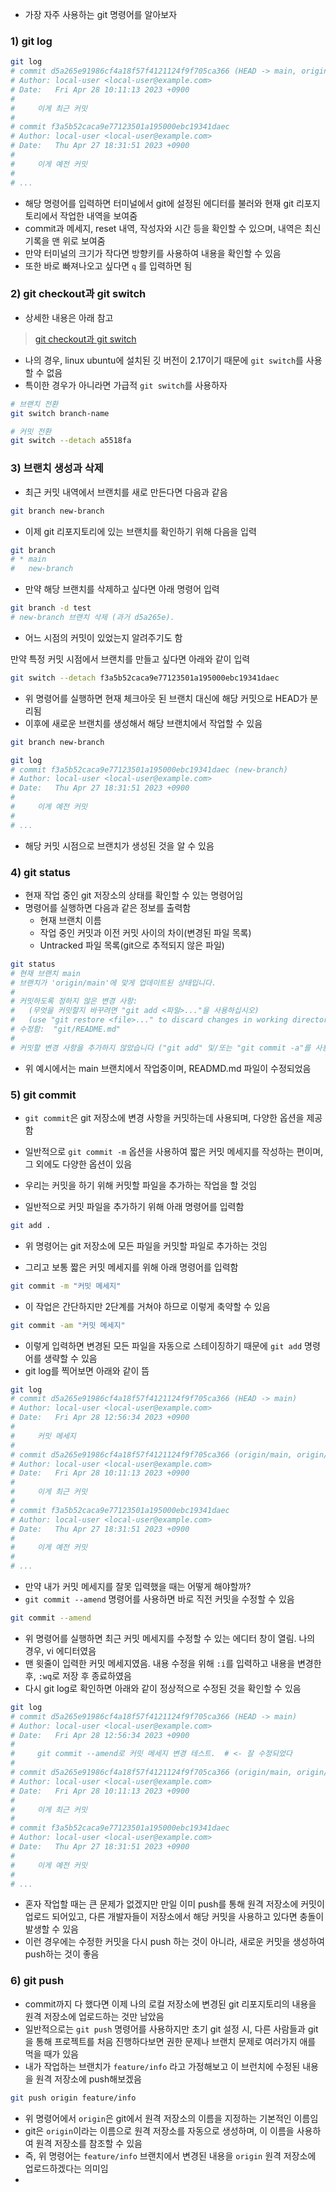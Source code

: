 - 가장 자주 사용하는 git 명령어를 알아보자

### 1) git log
```bash
git log
# commit d5a265e91986cf4a18f57f4121124f9f705ca366 (HEAD -> main, origin/main, origin/HEAD)
# Author: local-user <local-user@example.com>
# Date:   Fri Apr 28 10:11:13 2023 +0900
# 
#     이게 최근 커밋
# 
# commit f3a5b52caca9e77123501a195000ebc19341daec
# Author: local-user <local-user@example.com>
# Date:   Thu Apr 27 18:31:51 2023 +0900
# 
#     이게 예전 커밋
# 
# ...
```
- 해당 명령어를 입력하면 터미널에서 git에 설정된 에디터를 불러와 현재 git 리포지토리에서 작업한 내역을 보여줌
- commit과 메세지, reset 내역, 작성자와 시간 등을 확인할 수 있으며, 내역은 최신 기록을 맨 위로 보여줌
- 만약 터미널의 크기가 작다면 방향키를 사용하여 내용을 확인할 수 있음
- 또한 바로 빠져나오고 싶다면 `q` 를 입력하면 됨

### 2) git checkout과 git switch
- 상세한 내용은 아래 참고
> [git checkout과 git switch](./git_checkout과_git_switch.md)

- 나의 경우, linux ubuntu에 설치된 깃 버전이 2.17이기 때문에 `git switch`를 사용할 수 없음
- 특이한 경우가 아니라면 가급적 `git switch`를 사용하자

```bash
# 브랜치 전환
git switch branch-name

# 커밋 전환
git switch --detach a5518fa
```

### 3) 브랜치 생성과 삭제
- 최근 커밋 내역에서 브랜치를 새로 만든다면 다음과 같음
```bash
git branch new-branch
```

- 이제 git 리포지토리에 있는 브랜치를 확인하기 위해 다음을 입력
```bash
git branch
# * main
#   new-branch
```

- 만약 해당 브랜치를 삭제하고 싶다면 아래 명령어 입력
```bash
git branch -d test
# new-branch 브랜치 삭제 (과거 d5a265e).
```
- 어느 시점의 커밋이 있었는지 알려주기도 함

만약 특정 커밋 시점에서 브랜치를 만들고 싶다면 아래와 같이 입력
```bash
git switch --detach f3a5b52caca9e77123501a195000ebc19341daec
```
- 위 명령어를 실행하면 현재 체크아웃 된 브랜치 대신에 해당 커밋으로 HEAD가 분리됨
- 이후에 새로운 브랜치를 생성해서 해당 브랜치에서 작업할 수 있음

```bash
git branch new-branch

git log
# commit f3a5b52caca9e77123501a195000ebc19341daec (new-branch)
# Author: local-user <local-user@example.com>
# Date:   Thu Apr 27 18:31:51 2023 +0900
# 
#     이게 예전 커밋
# 
# ...
```
- 해당 커밋 시점으로 브랜치가 생성된 것을 알 수 있음

### 4) git status
- 현재 작업 중인 git 저장소의 상태를 확인할 수 있는 명령어임
- 명령어를 실행하면 다음과 같은 정보를 출력함
	- 현재 브랜치 이름
	- 작업 중인 커밋과 이전 커밋 사이의 차이(변경된 파일 목록)
	- Untracked 파일 목록(git으로 추적되지 않은 파일)
```bash
git status
# 현재 브랜치 main
# 브랜치가 'origin/main'에 맞게 업데이트된 상태입니다.
# 
# 커밋하도록 정하지 않은 변경 사항:
#   (무엇을 커밋할지 바꾸려면 "git add <파일>..."을 사용하십시오)
#   (use "git restore <file>..." to discard changes in working directory)
# 수정함:  "git/README.md"
# 
# 커밋할 변경 사항을 추가하지 않았습니다 ("git add" 및/또는 "git commit -a"를 사용하십시오)
```

- 위 예시에서는 main 브랜치에서 작업중이며, READMD.md 파일이 수정되었음

### 5) git commit
- `git commit`은 git 저장소에 변경 사항을 커밋하는데 사용되며, 다양한 옵션을 제공함
- 일반적으로 `git commit -m` 옵션을 사용하여 짧은 커밋 메세지를 작성하는 편이며, 그 외에도 다양한 옵션이 있음

- 우리는 커밋을 하기 위해 커밋할 파일을 추가하는 작업을 할 것임
- 일반적으로 커밋 파일을 추가하기 위해 아래 명령어를 입력함
```bash
git add .
```
- 위 명령어는 git 저장소에 모든 파일을 커밋할 파일로 추가하는 것임

- 그리고 보통 짧은 커밋 메세지를 위해 아래 명령어를 입력함
```bash
git commit -m "커밋 메세지"
```

- 이 작업은 간단하지만 2단계를 거쳐야 하므로 이렇게 축약할 수 있음
```bash
git commit -am "커밋 메세지"
```

- 이렇게 입력하면 변경된 모든 파일을 자동으로 스테이징하기 때문에 `git add` 명령어를 생략할 수 있음
- git log를 찍어보면 아래와 같이 뜸
```bash
git log
# commit d5a265e91986cf4a18f57f4121124f9f705ca366 (HEAD -> main)
# Author: local-user <local-user@example.com>
# Date:   Fri Apr 28 12:56:34 2023 +0900
# 
#     커밋 메세지
# 
# commit d5a265e91986cf4a18f57f4121124f9f705ca366 (origin/main, origin/HEAD)
# Author: local-user <local-user@example.com>
# Date:   Fri Apr 28 10:11:13 2023 +0900
# 
#     이게 최근 커밋
# 
# commit f3a5b52caca9e77123501a195000ebc19341daec
# Author: local-user <local-user@example.com>
# Date:   Thu Apr 27 18:31:51 2023 +0900
# 
#     이게 예전 커밋
# 
# ...
```

- 만약 내가 커밋 메세지를 잘못 입력했을 때는 어떻게 해야할까?
- `git commit --amend` 명령어를 사용하면 바로 직전 커밋을 수정할 수 있음
```bash
git commit --amend
```
- 위 명령어를 실행하면 최근 커밋 메세지를 수정할 수 있는 에디터 창이 열림. 나의 경우, vi 에디터였음
- 맨 윗줄이 입력한 커밋 메세지였음. 내용 수정을 위해 `:i`를 입력하고 내용을 변경한 후, `:wq`로 저장 후 종료하였음
- 다시 git log로 확인하면 아래와 같이 정상적으로 수정된 것을 확인할 수 있음
```bash
git log
# commit d5a265e91986cf4a18f57f4121124f9f705ca366 (HEAD -> main)
# Author: local-user <local-user@example.com>
# Date:   Fri Apr 28 12:56:34 2023 +0900
# 
#     git commit --amend로 커밋 메세지 변경 테스트.  # <- 잘 수정되었다
# 
# commit d5a265e91986cf4a18f57f4121124f9f705ca366 (origin/main, origin/HEAD)
# Author: local-user <local-user@example.com>
# Date:   Fri Apr 28 10:11:13 2023 +0900
# 
#     이게 최근 커밋
# 
# commit f3a5b52caca9e77123501a195000ebc19341daec
# Author: local-user <local-user@example.com>
# Date:   Thu Apr 27 18:31:51 2023 +0900
# 
#     이게 예전 커밋
# 
# ...
```

- 혼자 작업할 때는 큰 문제가 없겠지만 만일 이미 push를 통해 원격 저장소에 커밋이 업로드 되어있고, 다른 개발자들이 저장소에서 해당 커밋을 사용하고 있다면 충돌이 발생할 수 있음
- 이런 경우에는 수정한 커밋을 다시 push 하는 것이 아니라, 새로운 커밋을 생성하여 push하는 것이 좋음

### 6) git push
- commit까지 다 했다면 이제 나의 로컬 저장소에 변경된 git 리포지토리의 내용을 원격 저장소에 업로드하는 것만 남았음
- 일반적으로는 `git push` 명령어를 사용하지만 초기 git 설정 시, 다른 사람들과 git을 통해 프로젝트를 처음 진행하다보면 권한 문제나 브랜치 문제로 여러가지 애를 먹을 때가 있음
- 내가 작업하는 브랜치가 `feature/info` 라고 가정해보고 이 브런치에 수정된 내용을 원격 저장소에 push해보겠음
```bash
git push origin feature/info
```

- 위 명령어에서 `origin`은 git에서 원격 저장소의 이름을 지정하는 기본적인 이름임
- git은 `origin`이라는 이름으로 원격 저장소를 자동으로 생성하며, 이 이름을 사용하여 원격 저장소를 참조할 수 있음
- 즉, 위 명령어는 `feature/info` 브랜치에서 변경된 내용을 `origin` 원격 저장소에 업로드하겠다는 의미임
- 